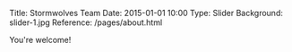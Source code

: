 Title: Stormwolves Team
Date: 2015-01-01 10:00
Type: Slider
Background: slider-1.jpg
Reference: /pages/about.html

You're welcome!
